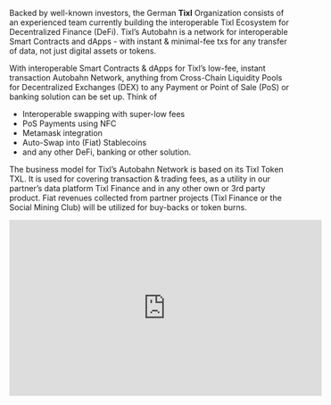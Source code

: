 Backed by well-known investors, the German **Tixl** Organization consists of an experienced team currently building the interoperable Tixl Ecosystem for Decentralized Finance (DeFi). Tixl’s Autobahn is a network for interoperable Smart Contracts and dApps - with instant & minimal-fee txs for any transfer of data, not just digital assets or tokens.


With interoperable Smart Contracts & dApps for Tixl’s low-fee, instant transaction Autobahn Network, anything from Cross-Chain Liquidity Pools for Decentralized Exchanges (DEX) to any Payment or Point of Sale (PoS) or banking solution can be set up. Think of
- Interoperable swapping with super-low fees
- PoS Payments using NFC
- Metamask integration 
- Auto-Swap into (Fiat) Stablecoins
- and any other DeFi, banking or other solution.

The business model for Tixl’s Autobahn Network is based on its Tixl Token TXL. It is used for covering transaction & trading fees, as a utility in our partner’s data platform Tixl Finance and in any other own or 3rd party product. Fiat revenues collected from partner projects (Tixl Finance or the Social Mining Club) will be utilized for buy-backs or token burns.

<iframe width="560" height="315" src="https://www.youtube.com/embed/w3hDTFfj3Lw" frameborder="0" allow="accelerometer; autoplay; clipboard-write; encrypted-media; gyroscope; picture-in-picture" allowfullscreen></iframe>
